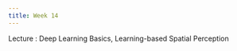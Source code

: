 ```yaml
---
title: Week 14
---
```


Lecture
: Deep Learning Basics, Learning-based Spatial Perception

<!-- Activity
: DL Examples -->
